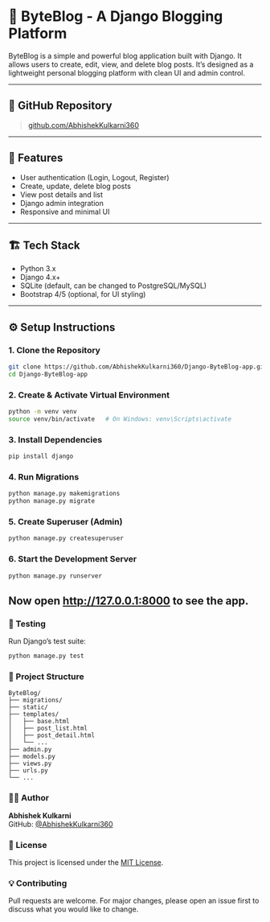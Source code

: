# 📝 ByteBlog - A Django Blogging Platform

ByteBlog is a simple and powerful blog application built with Django. It allows users to create, edit, view, and delete blog posts. It’s designed as a lightweight personal blogging platform with clean UI and admin control.

---

## 🔗 GitHub Repository

> [github.com/AbhishekKulkarni360](https://github.com/AbhishekKulkarni360/Django-ByteBlog-app)

---


## 🚀 Features

- User authentication (Login, Logout, Register)
- Create, update, delete blog posts
- View post details and list
- Django admin integration
- Responsive and minimal UI

---

## 🏗️ Tech Stack

- Python 3.x
- Django 4.x+
- SQLite (default, can be changed to PostgreSQL/MySQL)
- Bootstrap 4/5 (optional, for UI styling)

---

## ⚙️ Setup Instructions

### 1. Clone the Repository

```bash
git clone https://github.com/AbhishekKulkarni360/Django-ByteBlog-app.git
cd Django-ByteBlog-app
```
### 2. Create & Activate Virtual Environment
```bash
python -m venv venv
source venv/bin/activate   # On Windows: venv\Scripts\activate
```

### 3. Install Dependencies
   ```bash
   pip install django
   ```
### 4. Run Migrations
```bash
python manage.py makemigrations
python manage.py migrate
```
### 5. Create Superuser (Admin)
```bash
python manage.py createsuperuser
```
### 6. Start the Development Server
```bash
python manage.py runserver
```
Now open http://127.0.0.1:8000 to see the app.
---
### 🧪 Testing
Run Django’s test suite:
```bash
python manage.py test
```
### 📁 Project Structure
```
ByteBlog/
├── migrations/
├── static/
├── templates/
│   ├── base.html
│   ├── post_list.html
│   ├── post_detail.html
│   └── ...
├── admin.py
├── models.py
├── views.py
├── urls.py
└── ...
```

### 🧑‍💻 Author

**Abhishek Kulkarni**  
GitHub: [@AbhishekKulkarni360](https://github.com/AbhishekKulkarni360)

### 📄 License

This project is licensed under the [MIT License](LICENSE).

### 💡 Contributing
Pull requests are welcome. For major changes, please open an issue first to discuss what you would like to change.
